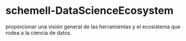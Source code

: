 # schemell-DataScienceEcosystem
 proporcionar una visión general de las herramientas y el ecosistema que rodea a la ciencia de datos.
